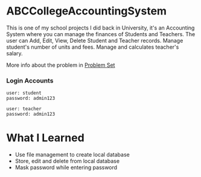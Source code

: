 # ABCCollegeAccountingSystem

This is one of my school projects I did back in University, it's an Accounting System where you can manage the finances of Students and Teachers. The user can Add, Edit, View, Delete Student and Teacher records. Manage student's number of units and fees. Manage and calculates teacher's salary. 

More info about the problem in [Problem Set](https://github.com/johndgpaz/ABCCollegeAccountingSystem/blob/master/Problem%20Set.docx)

### Login Accounts

```
user: student
password: admin123
```

```
user: teacher
password: admin123
```

# What I Learned

* Use file management to create local database
* Store, edit and delete from local database
* Mask password while entering password
